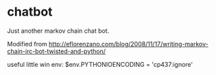 chatbot
=======

Just another markov chain chat bot.

Modified from http://eflorenzano.com/blog/2008/11/17/writing-markov-chain-irc-bot-twisted-and-python/

useful little win env: $env.PYTHONIOENCODING = 'cp437:ignore'
